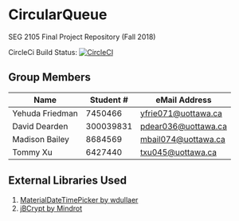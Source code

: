 


# CircularQueue
SEG 2105 Final Project Repository (Fall 2018)

CircleCi Build Status: [![CircleCI](https://circleci.com/gh/YLFriedman/Circular_Queue.svg?style=svg&circle-token=b00d7aced896b3a4e1ca8502f79a6864329f67e3)](https://circleci.com/gh/YLFriedman/Circular_Queue)

## Group Members
| Name            | Student # | eMail Address       |
|-----------------|-----------|---------------------|
| Yehuda Friedman | 7450466   | yfrie071@uottawa.ca |
| David Dearden   | 300039831 | pdear036@uottawa.ca |
| Madison Bailey  | 8684569   | mbail074@uottawa.ca |
| Tommy Xu        | 6427440   | txu045@uottawa.ca   |

## External Libraries Used
1. [MaterialDateTimePicker by wdullaer](https://github.com/wdullaer/MaterialDateTimePicker?fbclid=IwAR1nTTJoB0mOqEcHw9w05iDEpSz88Bg1AgtPbPJ5Mt3cmw_T_ISrUajXjNE)
1. [jBCrypt by Mindrot](https://www.mindrot.org/projects/jBCrypt/)
